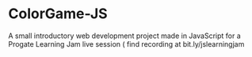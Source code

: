 # ColorGame-JS

A small introductory web development project made in JavaScript for a Progate Learning Jam live session ( find recording at bit.ly/jslearningjam

